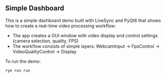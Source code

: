 ## Simple Dashboard

This is a simple dashboard demo built with LiveSync and PyQt6 that shows how to create a real-time video processing workflow:

- The app creates a GUI window with video display and control settings (camera selection, quality, FPS)
- The workflow consists of simple layers: WebcamInput → FpsControl → VideoQualityControl → Display

To run the demo:

```bash
rye run run
```
